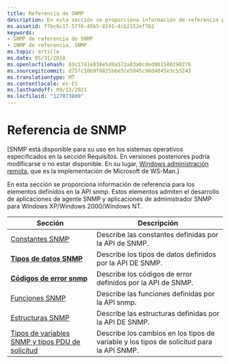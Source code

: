 ```yaml
---
title: Referencia de SNMP
description: En esta sección se proporciona información de referencia para los elementos definidos en la API snmp. Estos elementos admiten el desarrollo de aplicaciones de agente SNMP y aplicaciones de administrador SNMP para Windows XP/Windows 2000/Windows NT.
ms.assetid: f7bc8c17-57f6-45b5-8191-4cb2152ef782
keywords:
- SNMP de referencia de SNMP
- SNMP de referencia, SNMP
ms.topic: article
ms.date: 05/31/2018
ms.openlocfilehash: 83c1741e838e5d0a571a83a0cded001580290276
ms.sourcegitcommit: d75fc10b9f0825bbe5ce5045c90d4045e3c53243
ms.translationtype: MT
ms.contentlocale: es-ES
ms.lasthandoff: 09/13/2021
ms.locfileid: "127073809"
---
```

# <a name="snmp-reference"></a>Referencia de SNMP

\[SNMP está disponible para su uso en los sistemas operativos especificados en la sección Requisitos. En versiones posteriores podría modificarse o no estar disponible. En su lugar, [Windows administración remota](/windows/desktop/WinRM/portal), que es la implementación de Microsoft de WS-Man.\]

En esta sección se proporciona información de referencia para los elementos definidos en la API snmp. Estos elementos admiten el desarrollo de aplicaciones de agente SNMP y aplicaciones de administrador SNMP para Windows XP/Windows 2000/Windows NT.



| Sección                                                                                    | Descripción                                                             |
|--------------------------------------------------------------------------------------------|-------------------------------------------------------------------------|
| [Constantes SNMP](snmp-constants.md)                                                       | Describe las constantes definidas por la API de SNMP.               |
| [**Tipos de datos SNMP**](snmp-data-types.md)                                                 | Describe los tipos de datos definidos por la API DE SNMP.              |
| [**Códigos de error snmp**](snmp-error-codes.md)                                               | Describe los códigos de error definidos por la API de SNMP.             |
| [Funciones SNMP](snmp-functions.md)                                                       | Describe las funciones definidas por la API snmp.               |
| [Estructuras SNMP](snmp-structures.md)                                                     | Describe las estructuras definidas por la API DE SNMP.              |
| [Tipos de variables SNMP y tipos PDU de solicitud](snmp-variable-types-and-request-pdu-types.md) | Describe los cambios en los tipos de variable y los tipos de solicitud para la API SNMP. |



 

 

 